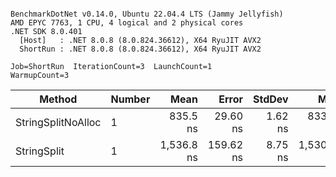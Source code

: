 ```

BenchmarkDotNet v0.14.0, Ubuntu 22.04.4 LTS (Jammy Jellyfish)
AMD EPYC 7763, 1 CPU, 4 logical and 2 physical cores
.NET SDK 8.0.401
  [Host]   : .NET 8.0.8 (8.0.824.36612), X64 RyuJIT AVX2
  ShortRun : .NET 8.0.8 (8.0.824.36612), X64 RyuJIT AVX2

Job=ShortRun  IterationCount=3  LaunchCount=1  
WarmupCount=3  

```
| Method             | Number | Mean       | Error     | StdDev  | Min        | Max        | Gen0   | Allocated |
|------------------- |------- |-----------:|----------:|--------:|-----------:|-----------:|-------:|----------:|
| StringSplitNoAlloc | 1      |   835.5 ns |  29.60 ns | 1.62 ns |   833.8 ns |   837.1 ns |      - |         - |
| StringSplit        | 1      | 1,536.8 ns | 159.62 ns | 8.75 ns | 1,530.6 ns | 1,546.8 ns | 0.0381 |    3208 B |
